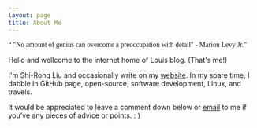 ```yaml
---
layout: page
title: About Me
---
```


<!-- Quote  -->
<p class="message" style="font-family:cursive"><q>
"No amount of genius can overcome a preoccupation with detail" - Marion Levy Jr.</q></p>

<!-- Introduction  -->
Hello and wellcome to the internet home of Louis blog. (That's me!) 

I'm Shi-Rong Liu and occasionally write on my <a href="{{ site.baseurl }}/">website</a>. In my spare time, I dabble in GitHub page, open-source, software development, Linux, and travels.

It would be appreciated to leave a comment down below or <a href="mailto:qazqazqaz850@gmail.com">email</a> to me if you’ve any pieces of advice or points. : )

<!-- Icon Link -->
<div style="text-align: center;">
<a style="margin-right: 20px;" href="mailto:qazqazqaz850@gmail.com" target="_blank" title="Email Page" class="x1"><i class="far fa-envelope fa-2x" style="cursor: pointer"></i></a>
<a style="margin-right: 20px;" href="https://github.com/s311354" target="_blank" title="Github Page" class="x1"><i class="fab fa-github fa-2x" style="cursor: pointer"></i></a>
<a style="margin-right: 20px;" href="https://www.instagram.com/louisliu0419/" target="_blank" title="Instagram Page" class="x1"><i class="fab fa-instagram fa-2x" style="cursor: pointer"></i></a>
<a style="margin-right: 20px;" href="https://www.linkedin.com/in/shirongliu/" target="_blank" title="Linkedin Page" class="x1"><i class="fab fa-linkedin fa-2x" style="cursor: pointer"></i></a>
</div>

